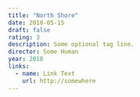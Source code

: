 ```yaml
---
title: "North Shore"
date: 2018-05-15
draft: false
rating: 3
description: Some optional tag line.
director: Some Human
year: 2018
links:
  - name: Link Text
    url: http://somewhere
---
```

